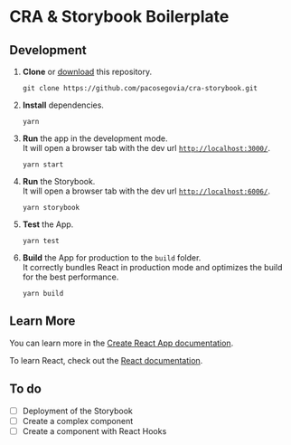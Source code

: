 # CRA & Storybook Boilerplate

## Development

1. **Clone** or [download](https://github.com/pacosegovia/cra-storybook/archive/master.zip) this repository.

   ```
   git clone https://github.com/pacosegovia/cra-storybook.git
   ```

2. **Install** dependencies.

   ```
   yarn
   ```

3. **Run** the app in the development mode.\
It will open a browser tab with the dev url [`http://localhost:3000/`](http://localhost:3000/).

   ```
   yarn start
   ```

4. **Run** the Storybook.\
It will open a browser tab with the dev url [`http://localhost:6006/`](http://localhost:6006/).

   ```
   yarn storybook
   ```

5. **Test** the App.

   ```
   yarn test
   ```

5. **Build** the App for production to the `build` folder.\
It correctly bundles React in production mode and optimizes the build for the best performance.

   ```
   yarn build
   ```



## Learn More

You can learn more in the [Create React App documentation](https://facebook.github.io/create-react-app/docs/getting-started).

To learn React, check out the [React documentation](https://reactjs.org/).



## To do

- [ ] Deployment of the Storybook
- [ ] Create a complex component
- [ ] Create a component with React Hooks
